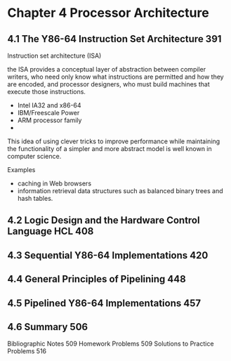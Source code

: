 # Chapter 4 Processor Architecture

## 4.1 The Y86-64 Instruction Set Architecture 391

Instruction set architecture (ISA)

the ISA provides a conceptual layer of abstraction between compiler writers, who need only know what instructions are permitted and how they are encoded, and processor designers, who must build machines that execute those instructions.

- Intel IA32 and x86-64
- IBM/Freescale Power
- ARM processor family
- 
This idea of using clever tricks to improve performance while maintaining the functionality of a simpler and more abstract model is well known in computer science. 

Examples 
- caching in Web browsers 
- information retrieval data structures such as balanced binary trees and hash tables.

## 4.2 Logic Design and the Hardware Control Language HCL 408
## 4.3 Sequential Y86-64 Implementations 420
## 4.4 General Principles of Pipelining 448
## 4.5 Pipelined Y86-64 Implementations 457
## 4.6 Summary 506

Bibliographic Notes 509
Homework Problems 509
Solutions to Practice Problems 516